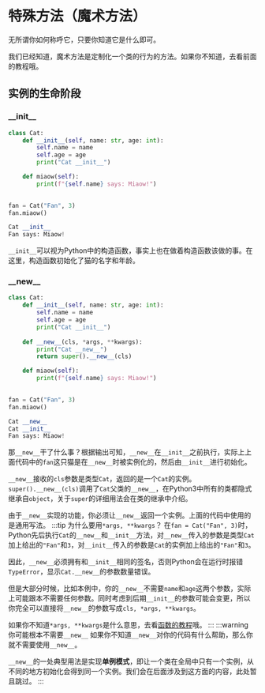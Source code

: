 # 特殊方法（魔术方法）
无所谓你如何称呼它，只要你知道它是什么即可。

我们已经知道，魔术方法是定制化一个类的行为的方法。如果你不知道，去看前面的教程哦。

## 实例的生命阶段
### \_\_init__
```python
class Cat:
    def __init__(self, name: str, age: int):
        self.name = name
        self.age = age
        print("Cat __init__")

    def miaow(self):
        print(f"{self.name} says: Miaow!")
    

fan = Cat("Fan", 3)
fan.miaow()
```
```python
Cat __init__
Fan says: Miaow!
```
`__init__`可以视为Python中的构造函数，事实上也在做着构造函数该做的事。在这里，构造函数初始化了猫的名字和年龄。

### \_\_new__
```python
class Cat:
    def __init__(self, name: str, age: int):
        self.name = name
        self.age = age
        print("Cat __init__")
    
    def __new__(cls, *args, **kwargs):
        print("Cat __new__")
        return super().__new__(cls)

    def miaow(self):
        print(f"{self.name} says: Miaow!")
    

fan = Cat("Fan", 3)
fan.miaow()
```
```python
Cat __new__
Cat __init__
Fan says: Miaow!
```
那`__new__`干了什么事？根据输出可知，`__new__`在`__init__`之前执行，实际上上面代码中的`fan`这只猫是在`__new__`时被实例化的，然后由`__init__`进行初始化。

`__new__`接收的`cls`参数是类型`Cat`，返回的是一个`Cat`的实例。`super().__new__(cls)`调用了`Cat`父类的`__new__`，在Python3中所有的类都隐式继承自`object`，关于`super`的详细用法会在类的继承中介绍。

由于`__new__`实现的功能，你必须让`__new__`返回一个实例。上面的代码中使用的是通用写法。
:::tip 为什么要用`*args, **kwargs`？
在`fan = Cat("Fan", 3)`时，Python先后执行`Cat`的`__new__`和`__init__`方法，对`__new__`传入的参数是类型`Cat`加上给出的`"Fan"`和`3`，对`__init__`传入的参数是`Cat`的实例加上给出的`"Fan"`和`3`。

因此，`__new__`必须拥有和`__init__`相同的签名，否则Python会在运行时报错`TypeError`，显示`Cat.__new__`的参数数量错误。

但是大部分时候，比如本例中，你的`__new__`不需要`name`和`age`这两个参数，实际上可能跟本不需要任何参数。同时考虑到后期`__init__`的参数可能会变更，所以你完全可以直接将`__new__`的参数写成`cls, *args, **kwargs`。

如果你不知道`*args, **kwargs`是什么意思，去看[函数的教程](/python/function)哦。
:::
:::warning 你可能根本不需要`__new__`
如果你不知道`__new__`对你的代码有什么帮助，那么你就不需要使用`__new__`。

`__new__`的一处典型用法是实现**单例模式**，即让一个类在全局中只有一个实例，从不同的地方初始化会得到同一个实例。我们会在后面涉及到这方面的内容，此处暂且跳过。
:::